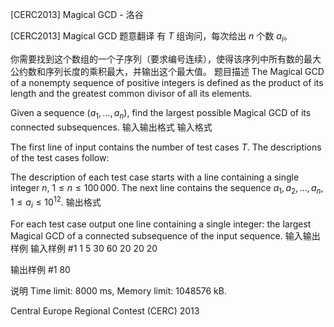 



[CERC2013] Magical GCD - 洛谷














[CERC2013] Magical GCD
题意翻译
有 $T$ 组询问，每次给出 $n$ 个数 $a_i$。  

你需要找到这个数组的一个子序列（要求编号连续），使得该序列中所有数的最大公约数和序列长度的乘积最大，并输出这个最大值。
题目描述
The Magical GCD of a nonempty sequence of positive integers is defined as the product of its length and the greatest common divisor of all its elements.

Given a sequence $(a_1, \ldots , a_ n)$, find the largest possible Magical GCD of its connected subsequences.
输入输出格式
输入格式

The first line of input contains the number of test cases $T$. The descriptions of the test cases follow:

The description of each test case starts with a line containing a single integer $n$, $1 \leq n \leq 100\, 000$. The next line contains the sequence $a_1, a_2 , \ldots , a _ n$, $1 \leq a_ i \leq 10^{12}$.
输出格式

For each test case output one line containing a single integer: the largest Magical GCD of a connected subsequence of the input sequence.
输入输出样例
输入样例 #1
1
5
30 60 20 20 20

输出样例 #1
80

说明
Time limit: 8000 ms, Memory limit: 1048576 kB. 

 Central Europe Regional Contest (CERC) 2013






